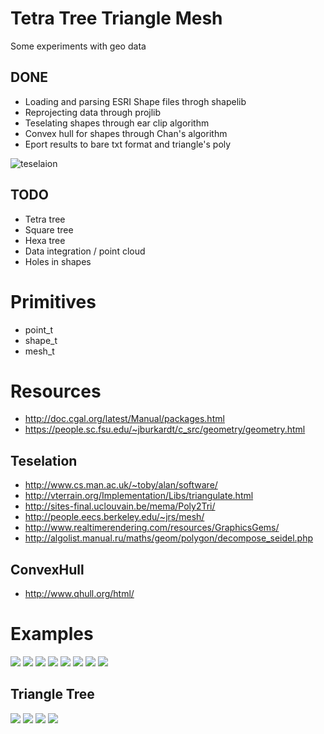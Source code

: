 Tetra Tree Triangle Mesh
========================

Some experiments with geo data

DONE
----

* Loading and parsing ESRI Shape files throgh shapelib
* Reprojecting data through projlib
* Teselating shapes through ear clip algorithm
* Convex hull for shapes through Chan's algorithm
* Eport results to bare txt format and triangle's poly

![teselaion](./img/02.png)

TODO
----

* Tetra tree
* Square tree
* Hexa tree
* Data integration / point cloud
* Holes in shapes

Primitives
==========

* point_t
* shape_t
* mesh_t

Resources
=========

* http://doc.cgal.org/latest/Manual/packages.html
* https://people.sc.fsu.edu/~jburkardt/c_src/geometry/geometry.html

Teselation
----------

* http://www.cs.man.ac.uk/~toby/alan/software/
* http://vterrain.org/Implementation/Libs/triangulate.html
* http://sites-final.uclouvain.be/mema/Poly2Tri/
* http://people.eecs.berkeley.edu/~jrs/mesh/
* http://www.realtimerendering.com/resources/GraphicsGems/
* http://algolist.manual.ru/maths/geom/polygon/decompose_seidel.php

ConvexHull
----------

* http://www.qhull.org/html/

Examples
========

![](./img/01.png)
![](./img/05.png)
![](./img/06.png)
![](./img/07.png)
![](./img/08.png)
![](./img/09.png)
![](./img/10.png)
![](./img/11.png)

Triangle Tree
-------------

![](./img/15.png)
![](./img/14.png)
![](./img/12.png)
![](./img/13.png)
